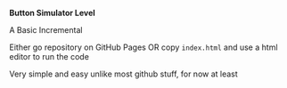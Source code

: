 **Button Simulator Level**

A Basic Incremental

Either go repository on GitHub Pages OR copy `index.html` and use a html editor to run the code

Very simple and easy unlike most github stuff, for now at least
